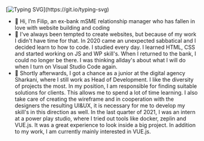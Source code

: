 
[![Typing SVG](https://readme-typing-svg.herokuapp.com?font=roboto&duration=3000&color=FFFFFF&width=600&lines=+I+am+a+creative+frontend+web+developer;UX+%26+UI+designer+and++Adobe+XD+enthusiastic;+from+Slovakia+based+in+Bratislava.)](https://git.io/typing-svg)
- 👋 Hi, I’m Filip, an ex-bank mSME relationship manager who has fallen in love with website building and coding
- 👀 I've always been tempted to create websites, but because of my work I didn't have time for that. In 2020 came an unexpected sabbatical and I decided learn to how to code. I studied every day. I learned HTML, CSS and started working on JS and WP skill's. When I returned to the bank, I could no longer be there. I was  thinking allday's about what I will do when I turn on Visual Studio Code again. 
- 🌱 Shortly afterwards, I got a chance as a junior at the digital agency Sharkani, where I still work as Head of Development. I like the diversity of projects the most. In my position, I am responsible for finding suitable solutions for clients. This allows me to spend a lot of time learning. I also take care of creating the wireframe and in cooperation with the designers the resulting UI&UX, it is necessary for me to develop my skill's in this direction as well.
In the last quarter of 2021, I was an intern at a power play studio, where I tried out tools like docker, zeplin and VUE.js. It was a great experience to look inside a big project. In addition to my work, I am currently mainly interested in VUE.js.

